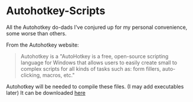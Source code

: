 # Autohotkey-Scripts
All the Autohotkey do-dads I've conjured up for my personal convenience, some worse than others.

From the Autohotkey website:

> Autohotkey is a "AutoHotkey is a free, open-source scripting language for Windows that allows users to easily create small to complex scripts for all kinds of tasks such as: form fillers, auto-clicking, macros, etc."

Autohotkey will be needed to compile these files. (I may add executables later)
It can be downloaded [here](https://www.autohotkey.com/download/ahk-install.exe)
